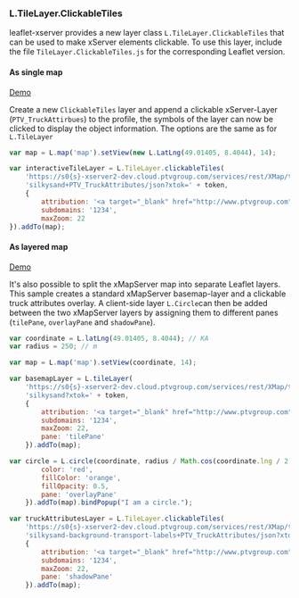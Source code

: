 ### L.TileLayer.ClickableTiles

leaflet-xserver provides a new layer class `L.TileLayer.ClickableTiles` that can be used to make xServer elements clickable. To use this layer, include the file `TileLayer.ClickableTiles.js` for the corresponding Leaflet version.

#### As single map
[Demo](http://ptv-logistics.github.io/xserverjs/boilerplate/Leaflet-Clickable.1.0.html)

Create a new `ClickableTiles` layer and append a clickable xServer-Layer (`PTV_TruckAttirbues`) to the profile, the symbols of the layer can now be clicked to display the object information. The options are the same as for `L.TileLayer`

```javascript
var map = L.map('map').setView(new L.LatLng(49.01405, 8.4044), 14);

var interactiveTileLayer = L.TileLayer.clickableTiles(
    'https://s0{s}-xserver2-dev.cloud.ptvgroup.com/services/rest/XMap/tile/{z}/{x}/{y}/' +
    'silkysand+PTV_TruckAttributes/json?xtok=' + token,
    {
        attribution: '<a target="_blank" href="http://www.ptvgroup.com">PTV</a>, TOMTOM',
        subdomains: '1234',
        maxZoom: 22
}).addTo(map);
```

#### As layered map
[Demo](http://ptv-logistics.github.io/xserverjs/boilerplate/Leaflet-Clickable-Layered.1.0.html)

It's also possible to split the xMapServer map into separate Leaflet layers. This sample creates a standard xMapServer basemap-layer and a clickable truck attributes overlay. A client-side layer `L.Circle`can then be added between the two xMapServer layers by assigning them to different panes (`tilePane`, `overlayPane` and  `shadowPane`).

```javascript
var coordinate = L.latLng(49.01405, 8.4044); // KA
var radius = 250; // m

var map = L.map('map').setView(coordinate, 14);

var basemapLayer = L.tileLayer(
    'https://s0{s}-xserver2-dev.cloud.ptvgroup.com/services/rest/XMap/tile/{z}/{x}/{y}/' +
    'silkysand?xtok=' + token,
    {
        attribution: '<a target="_blank" href="http://www.ptvgroup.com">PTV</a>, TOMTOM',
        subdomains: '1234',
        maxZoom: 22,
        pane: 'tilePane'
    }).addTo(map);

var circle = L.circle(coordinate, radius / Math.cos(coordinate.lng / 2 / Math.PI), {
        color: 'red',
        fillColor: 'orange',
        fillOpacity: 0.5,
        pane: 'overlayPane'
    }).addTo(map).bindPopup("I am a circle.");

var truckAttributesLayer = L.TileLayer.clickableTiles(
    'https://s0{s}-xserver2-dev.cloud.ptvgroup.com/services/rest/XMap/tile/{z}/{x}/{y}/' +
    'silkysand-background-transport-labels+PTV_TruckAttributes/json?xtok=' + token,
    {
        attribution: '<a target="_blank" href="http://www.ptvgroup.com">PTV</a>, TOMTOM',
        subdomains: '1234',
        maxZoom: 22,
        pane: 'shadowPane'
    }).addTo(map);
```
